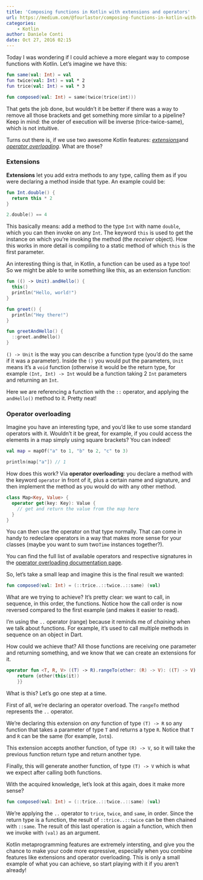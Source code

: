```yaml
---
title: 'Composing functions in Kotlin with extensions and operators'
url: https://medium.com/@fourlastor/composing-functions-in-kotlin-with-extensions-and-operators-76a499f5b4b7#.72408kmql
categories:
    - Kotlin
author: Daniele Conti
date: Oct 27, 2016 02:15
---
```

Today I was wondering if I could achieve a more elegant way to compose functions with Kotlin. Let’s imagine we have this:

```kotlin
fun same(val: Int) = val  
fun twice(val: Int) = val * 2  
fun trice(val: Int) = val * 3
```

```kotlin
fun composed(val: Int) = same(twice(trice(int)))
```

That gets the job done, but wouldn’t it be better if there was a way to remove all those brackets and get something more similar to a pipeline? Keep in mind: the order of execution will be inverse (trice-twice-same), which is not intuitive.

Turns out there is, if we use two awesome Kotlin features: [_extensions_](https://kotlinlang.org/docs/reference/extensions.html)and [_operator overloading_](https://kotlinlang.org/docs/reference/operator-overloading.html). What are those?

### Extensions

**Extensions** let you add extra methods to any type, calling them as if you were declaring a method inside that type. An example could be:

```kotlin
fun Int.double() {  
  return this * 2  
}
```

```kotlin
2.double() == 4
```

This basically means: add a method to the type `Int` with name `double`, which you can then invoke on any `Int`. The keyword `this` is used to get the instance on which you’re invoking the method (the _receiver_ object). How this works in more detail is compiling to a static method of which `this` is the first parameter.

An interesting thing is that, in Kotlin, a function can be used as a type too! So we might be able to write something like this, as an extension function:

```kotlin
fun (() -> Unit).andHello() {  
  this()  
  println("Hello, world!")  
}
```

```kotlin
fun greet() {  
  println("Hey there!")  
}
```

```kotlin
fun greetAndHello() {  
  ::greet.andHello()  
}
```

`() -> Unit` is the way you can describe a function type (you’d do the same if it was a parameter). Inside the `()` you would put the parameters, `Unit` means it’s a `void` function (otherwise it would be the return type, for example `(Int, Int) -> Int` would be a function taking 2 `Int` parameters and returning an `Int`.

Here we are referencing a function with the `::` operator, and applying the `andHello()` method to it. Pretty neat!

### Operator overloading

Imagine you have an interesting type, and you’d like to use some standard operators with it. Wouldn’t it be great, for example, if you could access the elements in a map simply using square brackets? You can indeed!

```kotlin
val map = mapOf("a" to 1, "b" to 2, "c" to 3)
```

```kotlin
println(map["a"]) // 1
```

How does this work? Via **operator overloading**: you declare a method with the keyword `operator` in front of it, plus a certain name and signature, and then implement the method as you would do with any other method.

```kotlin
class Map<Key, Value> {  
  operator get(key: Key): Value {  
    // get and return the value from the map here  
  }  
}
```

You can then use the operator on that type normally. That can come in handy to redeclare operators in a way that makes more sense for your classes (maybe you want to sum two`Time` instances together?).

You can find the full list of available operators and respective signatures in the [operator overloading documentation page](https://kotlinlang.org/docs/reference/operator-overloading.html).

So, let’s take a small leap and imagine this is the final result we wanted:

```kotlin
fun composed(val: Int) = (::trice..::twice..::same) (val)
```

What are we trying to achieve? It’s pretty clear: we want to call, in sequence, in this order, the functions. Notice how the call order is now reversed compared to the first example (and makes it easier to read).

I’m using the `..` operator (range) because it reminds me of _chaining_ when we talk about functions. For example, it’s used to call multiple methods in sequence on an object in Dart.

How could we achieve that? All those functions are receiving one parameter and returning something, and we know that we can create an extensions for it.

```kotlin
operator fun <T, R, V> ((T) -> R).rangeTo(other: (R) -> V): ((T) -> V) {  
    return {other(this(it))  
    }}
```

What is this? Let’s go one step at a time.

First of all, we’re declaring an operator overload. The `rangeTo` method represents the `..` operator.

We’re declaring this extension on _any_ function of type `(T) -> R` so any function that takes a parameter of type `T` and returns a type `R`. Notice that `T` and `R` can be the same (for example, `Int`s).

This extension accepts another function, of type `(R) -> V`, so it will take the previous function return type and return another type.

Finally, this will generate another function, of type `(T) -> V` which is what we expect after calling both functions.

With the acquired knowledge, let’s look at this again, does it make more sense?

```kotlin
fun composed(val: Int) = (::trice..::twice..::same) (val)
```

We’re applying the `..` operator to `trice`, `twice`, and `same`, in order. Since the return type is a function, the result of `::trice..::twice` can be then chained with `::same`. The result of this last operation is again a function, which then we invoke with `(val)` as an argument.

Kotlin metaprogramming features are extremely intersting, and give you the chance to make your code more expressive, especially when you combine features like extensions and operator overloading. This is only a small example of what you can achieve, so start playing with it if you aren’t already!
